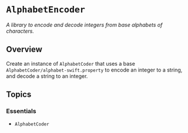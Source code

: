 # ``AlphabetEncoder``

_A library to encode and decode integers from base alphabets of characters._

## Overview

Create an instance of ``AlphabetCoder`` that uses a base ``AlphabetCoder/alphabet-swift.property`` to encode an integer to a string, and decode a string to an integer. 

## Topics

### Essentials

- ``AlphabetCoder``

